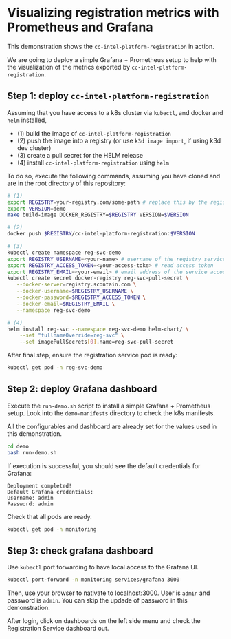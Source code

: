 # Visualizing registration metrics with Prometheus and Grafana

This demonstration shows the `cc-intel-platform-registration` in action.

We are going to deploy a simple Grafana + Prometheus setup to help with the visualization of the metrics exported by `cc-intel-platform-registration`.

## Step 1: deploy `cc-intel-platform-registration`

Assuming that you have access to a k8s cluster via `kubectl`, and docker and `helm` installed,

- (1) build the image of `cc-intel-platform-registration`
- (2) push the image into a registry (or use `k3d image import`, if using k3d dev cluster)
- (3) create a pull secret for the HELM release
- (4) install `cc-intel-platform-registration` using `helm`

To do so, execute the following commands, assuming you have cloned and are in the root directory of this repository:

```bash
# (1)
export REGISTRY=your-registry.com/some-path # replace this by the registry path in which you have write permissions
export VERSION=demo
make build-image DOCKER_REGISTRY=$REGISTRY VERSION=$VERSION

# (2)
docker push $REGISTRY/cc-intel-platform-registration:$VERSION

# (3)
kubectl create namespace reg-svc-demo
export REGISTRY_USERNAME=<your-name> # username of the registry service account
export REGISTRY_ACCESS_TOKEN=<your-access-toke> # read access token
export REGISTRY_EMAIL=<your-email> # email address of the service account
kubectl create secret docker-registry reg-svc-pull-secret \
   --docker-server=registry.scontain.com \
   --docker-username=$REGISTRY_USERNAME \
   --docker-password=$REGISTRY_ACCESS_TOKEN \
   --docker-email=$REGISTRY_EMAIL \
   --namespace reg-svc-demo

# (4)
helm install reg-svc --namespace reg-svc-demo helm-chart/ \
    --set "fullnameOverride=reg-svc" \
    --set imagePullSecrets[0].name=reg-svc-pull-secret
```

After final step, ensure the registration service pod is ready:

```bash
kubectl get pod -n reg-svc-demo
```

## Step 2: deploy Grafana dashboard

Execute the `run-demo.sh` script to install a simple Grafana + Prometheus setup. Look into the `demo-manifests` directory to check the k8s manifests.

All the configurables and dashboard are already set for the values used in this demonstration.

```bash
cd demo
bash run-demo.sh
```

If execution is successful, you should see the default credentials for Grafana:

```
Deployment completed!
Default Grafana credentials:
Username: admin
Password: admin
```

Check that all pods are ready.

```bash
kubectl get pod -n monitoring
```

## Step 3: check grafana dashboard

Use `kubectl` port forwarding to have local access to the Grafana UI.

```bash
kubectl port-forward -n monitoring services/grafana 3000
```

Then, use your browser to nativate to [localhost:3000](localhost:3000). User is `admin` and password is `admin`. You can skip the updade of password in this demonstration.

After login, click on dashboards on the left side menu and check the Registration Service dashboard out.
